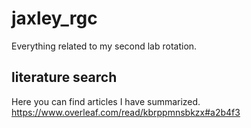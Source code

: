 # jaxley_rgc
Everything related to my second lab rotation.

## literature search
Here you can find articles I have summarized.
https://www.overleaf.com/read/kbrppmnsbkzx#a2b4f3
